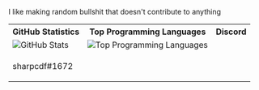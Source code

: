 I like making random bullshit that doesn't contribute to anything
<table>
  <tr>
    <th>GitHub Statistics</th>
    <th>Top Programming Languages</th>
    <th>Discord
  </tr>
  <tr>
    <td><image src="https://github-readme-stats.vercel.app/api?username=csharpdf&theme=tokyonight" alt="GitHub Stats"</td>
    <td><image src="https://github-readme-stats.vercel.app/api/top-langs/?username=csharpdf&theme=tokyonight&layout=compact" alt="Top Programming Languages"</td>
  </tr>
  <tr>
    <td><p>sharpcdf#1672</p></td>
  </tr>
</table>
